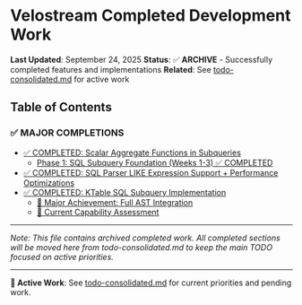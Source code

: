 # Velostream Completed Development Work

**Last Updated**: September 24, 2025
**Status**: ✅ **ARCHIVE** - Successfully completed features and implementations
**Related**: See [todo-consolidated.md](todo-consolidated.md) for active work

## Table of Contents

### **✅ MAJOR COMPLETIONS**
- [✅ COMPLETED: Scalar Aggregate Functions in Subqueries](#-completed-scalar-aggregate-functions-in-subqueries)
  - [Phase 1: SQL Subquery Foundation (Weeks 1-3) ✅ COMPLETED](#phase-1-sql-subquery-foundation-weeks-1-3--completed)
- [✅ COMPLETED: SQL Parser LIKE Expression Support + Performance Optimizations](#-completed-sql-parser-like-expression-support--performance-optimizations)
- [✅ COMPLETED: KTable SQL Subquery Implementation](#-completed-ktable-sql-subquery-implementation)
  - [🚀 Major Achievement: Full AST Integration](#-major-achievement-full-ast-integration)
  - [🎯 Current Capability Assessment](#-current-capability-assessment)

---

*Note: This file contains archived completed work. All completed sections will be moved here from todo-consolidated.md to keep the main TODO focused on active priorities.*

---

**🔗 Active Work**: See [todo-consolidated.md](todo-consolidated.md) for current priorities and pending work.